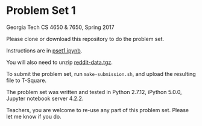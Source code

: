 Problem Set 1
========

Georgia Tech CS 4650 & 7650, Spring 2017

Please clone or download this repository to do the problem set. 

Instructions are in [pset1.ipynb](pset1.ipynb). 

You will also need to unzip [reddit-data.tgz](reddit-data.tgz).

To submit the problem set, run ```make-submission.sh```, and upload the resulting file to T-Square.

The problem set was written and tested in Python 2.7.12, iPython 5.0.0, Jupyter notebook server 4.2.2.

Teachers, you are welcome to re-use any part of this problem set. Please let me know if you do.
